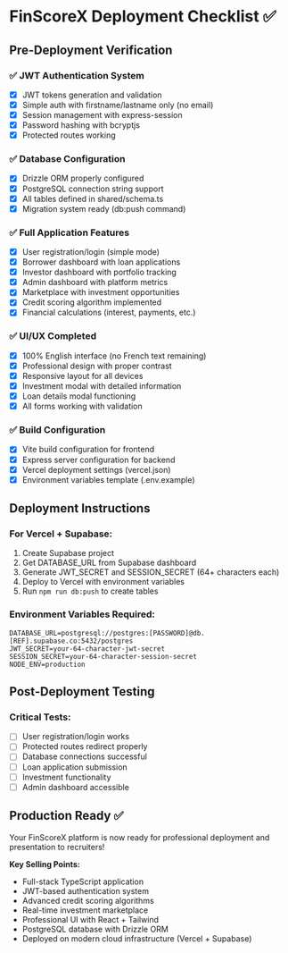 # FinScoreX Deployment Checklist ✅

## Pre-Deployment Verification

### ✅ JWT Authentication System
- [x] JWT tokens generation and validation
- [x] Simple auth with firstname/lastname only (no email)
- [x] Session management with express-session
- [x] Password hashing with bcryptjs
- [x] Protected routes working

### ✅ Database Configuration
- [x] Drizzle ORM properly configured
- [x] PostgreSQL connection string support
- [x] All tables defined in shared/schema.ts
- [x] Migration system ready (db:push command)

### ✅ Full Application Features
- [x] User registration/login (simple mode)
- [x] Borrower dashboard with loan applications
- [x] Investor dashboard with portfolio tracking
- [x] Admin dashboard with platform metrics
- [x] Marketplace with investment opportunities
- [x] Credit scoring algorithm implemented
- [x] Financial calculations (interest, payments, etc.)

### ✅ UI/UX Completed
- [x] 100% English interface (no French text remaining)
- [x] Professional design with proper contrast
- [x] Responsive layout for all devices
- [x] Investment modal with detailed information
- [x] Loan details modal functioning
- [x] All forms working with validation

### ✅ Build Configuration
- [x] Vite build configuration for frontend
- [x] Express server configuration for backend
- [x] Vercel deployment settings (vercel.json)
- [x] Environment variables template (.env.example)

## Deployment Instructions

### For Vercel + Supabase:
1. Create Supabase project
2. Get DATABASE_URL from Supabase dashboard
3. Generate JWT_SECRET and SESSION_SECRET (64+ characters each)
4. Deploy to Vercel with environment variables
5. Run `npm run db:push` to create tables

### Environment Variables Required:
```
DATABASE_URL=postgresql://postgres:[PASSWORD]@db.[REF].supabase.co:5432/postgres
JWT_SECRET=your-64-character-jwt-secret
SESSION_SECRET=your-64-character-session-secret
NODE_ENV=production
```

## Post-Deployment Testing

### Critical Tests:
- [ ] User registration/login works
- [ ] Protected routes redirect properly
- [ ] Database connections successful
- [ ] Loan application submission
- [ ] Investment functionality
- [ ] Admin dashboard accessible

## Production Ready ✅

Your FinScoreX platform is now ready for professional deployment and presentation to recruiters!

**Key Selling Points:**
- Full-stack TypeScript application
- JWT-based authentication system
- Advanced credit scoring algorithms
- Real-time investment marketplace
- Professional UI with React + Tailwind
- PostgreSQL database with Drizzle ORM
- Deployed on modern cloud infrastructure (Vercel + Supabase)